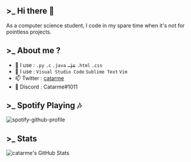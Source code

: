 ## >_ Hi there 👋

As a computer science student, I code in my spare time when it's not for pointless projects.

## >_ About me ?
  
- 🎈 I use : `.py` `.c` `.java` <strike>`.js`</strike> `.html` `.css` 
- 🧡 I use : `Visual Studio Code` `Sublime Text` `Vim`
- 📫 Twitter : [catarme](https://twitter.com/catarme)
- 🎲 Discord : Catarme#1011

## >_ Spotify Playing 🎶
![spotify-github-profile](https://spotify-github-profile.vercel.app/api/view?uid=21d5krzw7xcroul4a5xkgf3aa&cover_image=true&theme=novatorem)

## >_ Stats
<img align="left" alt="catarme's GitHub Stats" src="https://github-readme-stats-khroners.vercel.app/api?username=catarme&show_icons=true&theme=radical&hide_border=true" />
